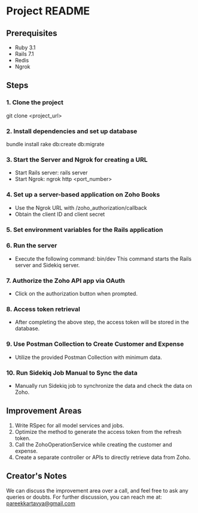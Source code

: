 # Project README

## Prerequisites
- Ruby 3.1
- Rails 7.1
- Redis
- Ngrok

## Steps

### 1. Clone the project
git clone <project_url>

### 2. Install dependencies and set up database
bundle install
rake db:create db:migrate

### 3. Start the Server and Ngrok for creating a URL
- Start Rails server:
rails server
- Start Ngrok:
ngrok http <port_number>

### 4. Set up a server-based application on Zoho Books
- Use the Ngrok URL with /zoho_authorization/callback
- Obtain the client ID and client secret

### 5. Set environment variables for the Rails application

### 6. Run the server
- Execute the following command:
bin/dev
This command starts the Rails server and Sidekiq server.

### 7. Authorize the Zoho API app via OAuth
- Click on the authorization button when prompted.

### 8. Access token retrieval
- After completing the above step, the access token will be stored in the database.

### 9. Use Postman Collection to Create Customer and Expense
- Utilize the provided Postman Collection with minimum data.

### 10. Run Sidekiq Job Manual to Sync the data
- Manually run Sidekiq job to synchronize the data and check the data on Zoho.

## Improvement Areas
1. Write RSpec for all model services and jobs.
2. Optimize the method to generate the access token from the refresh token.
3. Call the ZohoOperationService while creating the customer and expense.
4. Create a separate controller or APIs to directly retrieve data from Zoho.


## Creator's Notes
We can discuss the improvement area over a call, and feel free to ask any queries or doubts.
For further discussion, you can reach me at: pareekkartavya@gmail.com